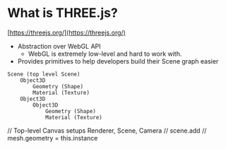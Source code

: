 # What is THREE.js?

[https://threejs.org/](https://threejs.org/)

-   Abstraction over WebGL API
    -   WebGL is extremely low-level and hard to work with.
-   Provides primitives to help developers build their Scene graph easier

```
Scene (top level Scene)
    Object3D
        Geometry (Shape)
        Material (Texture)
    Object3D
        Object3D
            Geometry (Shape)
            Material (Texture)
```

<ngt-canvas> // Top-level Canvas setups Renderer, Scene, Camera
<ngt-mesh> // scene.add
<ngt-box-geometry> // mesh.geometry = this.instance
</ngt-canvas>
